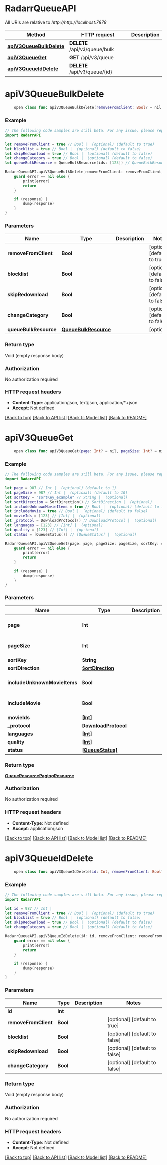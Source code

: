 # RadarrQueueAPI

All URIs are relative to *http://http://localhost:7878*

Method | HTTP request | Description
------------- | ------------- | -------------
[**apiV3QueueBulkDelete**](RadarrQueueAPI.md#apiv3queuebulkdelete) | **DELETE** /api/v3/queue/bulk | 
[**apiV3QueueGet**](RadarrQueueAPI.md#apiv3queueget) | **GET** /api/v3/queue | 
[**apiV3QueueIdDelete**](RadarrQueueAPI.md#apiv3queueiddelete) | **DELETE** /api/v3/queue/{id} | 


# **apiV3QueueBulkDelete**
```swift
    open class func apiV3QueueBulkDelete(removeFromClient: Bool? = nil, blocklist: Bool? = nil, skipRedownload: Bool? = nil, changeCategory: Bool? = nil, queueBulkResource: QueueBulkResource? = nil, completion: @escaping (_ data: Void?, _ error: Error?) -> Void)
```



### Example
```swift
// The following code samples are still beta. For any issue, please report via http://github.com/OpenAPITools/openapi-generator/issues/new
import RadarrAPI

let removeFromClient = true // Bool |  (optional) (default to true)
let blocklist = true // Bool |  (optional) (default to false)
let skipRedownload = true // Bool |  (optional) (default to false)
let changeCategory = true // Bool |  (optional) (default to false)
let queueBulkResource = QueueBulkResource(ids: [123]) // QueueBulkResource |  (optional)

RadarrQueueAPI.apiV3QueueBulkDelete(removeFromClient: removeFromClient, blocklist: blocklist, skipRedownload: skipRedownload, changeCategory: changeCategory, queueBulkResource: queueBulkResource) { (response, error) in
    guard error == nil else {
        print(error)
        return
    }

    if (response) {
        dump(response)
    }
}
```

### Parameters

Name | Type | Description  | Notes
------------- | ------------- | ------------- | -------------
 **removeFromClient** | **Bool** |  | [optional] [default to true]
 **blocklist** | **Bool** |  | [optional] [default to false]
 **skipRedownload** | **Bool** |  | [optional] [default to false]
 **changeCategory** | **Bool** |  | [optional] [default to false]
 **queueBulkResource** | [**QueueBulkResource**](QueueBulkResource.md) |  | [optional] 

### Return type

Void (empty response body)

### Authorization

No authorization required

### HTTP request headers

 - **Content-Type**: application/json, text/json, application/*+json
 - **Accept**: Not defined

[[Back to top]](#) [[Back to API list]](../README.md#documentation-for-api-endpoints) [[Back to Model list]](../README.md#documentation-for-models) [[Back to README]](../README.md)

# **apiV3QueueGet**
```swift
    open class func apiV3QueueGet(page: Int? = nil, pageSize: Int? = nil, sortKey: String? = nil, sortDirection: SortDirection? = nil, includeUnknownMovieItems: Bool? = nil, includeMovie: Bool? = nil, movieIds: [Int]? = nil, _protocol: DownloadProtocol? = nil, languages: [Int]? = nil, quality: [Int]? = nil, status: [QueueStatus]? = nil, completion: @escaping (_ data: QueueResourcePagingResource?, _ error: Error?) -> Void)
```



### Example
```swift
// The following code samples are still beta. For any issue, please report via http://github.com/OpenAPITools/openapi-generator/issues/new
import RadarrAPI

let page = 987 // Int |  (optional) (default to 1)
let pageSize = 987 // Int |  (optional) (default to 10)
let sortKey = "sortKey_example" // String |  (optional)
let sortDirection = SortDirection() // SortDirection |  (optional)
let includeUnknownMovieItems = true // Bool |  (optional) (default to false)
let includeMovie = true // Bool |  (optional) (default to false)
let movieIds = [123] // [Int] |  (optional)
let _protocol = DownloadProtocol() // DownloadProtocol |  (optional)
let languages = [123] // [Int] |  (optional)
let quality = [123] // [Int] |  (optional)
let status = [QueueStatus()] // [QueueStatus] |  (optional)

RadarrQueueAPI.apiV3QueueGet(page: page, pageSize: pageSize, sortKey: sortKey, sortDirection: sortDirection, includeUnknownMovieItems: includeUnknownMovieItems, includeMovie: includeMovie, movieIds: movieIds, _protocol: _protocol, languages: languages, quality: quality, status: status) { (response, error) in
    guard error == nil else {
        print(error)
        return
    }

    if (response) {
        dump(response)
    }
}
```

### Parameters

Name | Type | Description  | Notes
------------- | ------------- | ------------- | -------------
 **page** | **Int** |  | [optional] [default to 1]
 **pageSize** | **Int** |  | [optional] [default to 10]
 **sortKey** | **String** |  | [optional] 
 **sortDirection** | [**SortDirection**](.md) |  | [optional] 
 **includeUnknownMovieItems** | **Bool** |  | [optional] [default to false]
 **includeMovie** | **Bool** |  | [optional] [default to false]
 **movieIds** | [**[Int]**](Int.md) |  | [optional] 
 **_protocol** | [**DownloadProtocol**](.md) |  | [optional] 
 **languages** | [**[Int]**](Int.md) |  | [optional] 
 **quality** | [**[Int]**](Int.md) |  | [optional] 
 **status** | [**[QueueStatus]**](QueueStatus.md) |  | [optional] 

### Return type

[**QueueResourcePagingResource**](QueueResourcePagingResource.md)

### Authorization

No authorization required

### HTTP request headers

 - **Content-Type**: Not defined
 - **Accept**: application/json

[[Back to top]](#) [[Back to API list]](../README.md#documentation-for-api-endpoints) [[Back to Model list]](../README.md#documentation-for-models) [[Back to README]](../README.md)

# **apiV3QueueIdDelete**
```swift
    open class func apiV3QueueIdDelete(id: Int, removeFromClient: Bool? = nil, blocklist: Bool? = nil, skipRedownload: Bool? = nil, changeCategory: Bool? = nil, completion: @escaping (_ data: Void?, _ error: Error?) -> Void)
```



### Example
```swift
// The following code samples are still beta. For any issue, please report via http://github.com/OpenAPITools/openapi-generator/issues/new
import RadarrAPI

let id = 987 // Int | 
let removeFromClient = true // Bool |  (optional) (default to true)
let blocklist = true // Bool |  (optional) (default to false)
let skipRedownload = true // Bool |  (optional) (default to false)
let changeCategory = true // Bool |  (optional) (default to false)

RadarrQueueAPI.apiV3QueueIdDelete(id: id, removeFromClient: removeFromClient, blocklist: blocklist, skipRedownload: skipRedownload, changeCategory: changeCategory) { (response, error) in
    guard error == nil else {
        print(error)
        return
    }

    if (response) {
        dump(response)
    }
}
```

### Parameters

Name | Type | Description  | Notes
------------- | ------------- | ------------- | -------------
 **id** | **Int** |  | 
 **removeFromClient** | **Bool** |  | [optional] [default to true]
 **blocklist** | **Bool** |  | [optional] [default to false]
 **skipRedownload** | **Bool** |  | [optional] [default to false]
 **changeCategory** | **Bool** |  | [optional] [default to false]

### Return type

Void (empty response body)

### Authorization

No authorization required

### HTTP request headers

 - **Content-Type**: Not defined
 - **Accept**: Not defined

[[Back to top]](#) [[Back to API list]](../README.md#documentation-for-api-endpoints) [[Back to Model list]](../README.md#documentation-for-models) [[Back to README]](../README.md)

